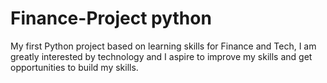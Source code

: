 # Finance-Project python
My first Python project based on learning skills for Finance and Tech, I am greatly interested by technology and I aspire to improve my skills and get opportunities to build my skills.
